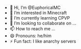 - 👋 Hi, I’m @EuphoricalMC
- 👀 I’m interested in Minecraft
- 🌱 I’m currently learning CPVP
- 💞️ I’m looking to collaborate on ...
- 📫 How to reach me ...
- 😄 Pronouns: he/him
- ⚡ Fun fact: I like anarchy servers

<!---
EuphoricalMC/EuphoricalMC is a ✨ special ✨ repository because its `README.md` (this file) appears on your GitHub profile.
You can click the Preview link to take a look at your changes.
--->
